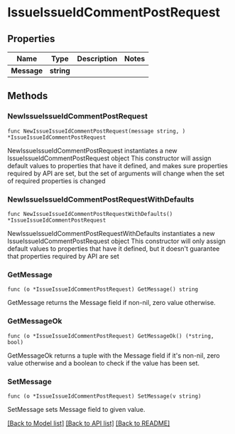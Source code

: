 # IssueIssueIdCommentPostRequest

## Properties

Name | Type | Description | Notes
------------ | ------------- | ------------- | -------------
**Message** | **string** |  | 

## Methods

### NewIssueIssueIdCommentPostRequest

`func NewIssueIssueIdCommentPostRequest(message string, ) *IssueIssueIdCommentPostRequest`

NewIssueIssueIdCommentPostRequest instantiates a new IssueIssueIdCommentPostRequest object
This constructor will assign default values to properties that have it defined,
and makes sure properties required by API are set, but the set of arguments
will change when the set of required properties is changed

### NewIssueIssueIdCommentPostRequestWithDefaults

`func NewIssueIssueIdCommentPostRequestWithDefaults() *IssueIssueIdCommentPostRequest`

NewIssueIssueIdCommentPostRequestWithDefaults instantiates a new IssueIssueIdCommentPostRequest object
This constructor will only assign default values to properties that have it defined,
but it doesn't guarantee that properties required by API are set

### GetMessage

`func (o *IssueIssueIdCommentPostRequest) GetMessage() string`

GetMessage returns the Message field if non-nil, zero value otherwise.

### GetMessageOk

`func (o *IssueIssueIdCommentPostRequest) GetMessageOk() (*string, bool)`

GetMessageOk returns a tuple with the Message field if it's non-nil, zero value otherwise
and a boolean to check if the value has been set.

### SetMessage

`func (o *IssueIssueIdCommentPostRequest) SetMessage(v string)`

SetMessage sets Message field to given value.



[[Back to Model list]](../README.md#documentation-for-models) [[Back to API list]](../README.md#documentation-for-api-endpoints) [[Back to README]](../README.md)


